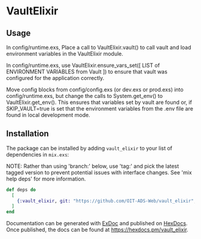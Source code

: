 # VaultElixir

## Usage

  In config/runtime.exs, Place a call to VaultElixir.vault() to call vault and load environment variables in the VaultElixir module.

  In config/runtime.exs, use VaultElixir.ensure_vars_set([ LIST of ENVIRONMENT VARIABLES from Vault ]) to ensure that vault
    was configured for the application correctly.
   
  Move config blocks from config/config.exs (or dev.exs or prod.exs) into config/runtime.exs, but change the calls to System.get_env() to VaultElixir.get_env().  This ensures that variables set by vault are found or, if SKIP_VAULT=true is set that the environment variables from the .env file are found in local development mode.
  
## Installation

The package can be installed by adding `vault_elixir` to your list of dependencies in `mix.exs`:

NOTE: Rather than using 'branch:' below, use 'tag:' and pick the latest tagged version to prevent
potential issues with interface changes. See 'mix help deps' for more information.

```elixir
def deps do
  [
    {:vault_elixir, git: "https://github.com/OIT-ADS-Web/vault_elixir", branch: "main"}
  ]
end
```

Documentation can be generated with [ExDoc](https://github.com/elixir-lang/ex_doc)
and published on [HexDocs](https://hexdocs.pm). Once published, the docs can
be found at <https://hexdocs.pm/vault_elixir>.

